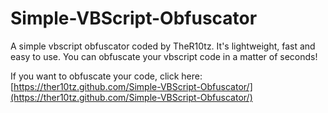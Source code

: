 # Simple-VBScript-Obfuscator
A simple vbscript obfuscator coded by TheR10tz. It's lightweight, fast and easy to use. You can obfuscate your vbscript code in a matter of seconds!

If you want to obfuscate your code, click here: [https://ther10tz.github.com/Simple-VBScript-Obfuscator/](https://ther10tz.github.com/Simple-VBScript-Obfuscator/)

